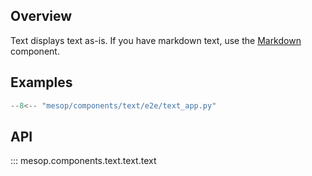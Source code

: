 ## Overview

Text displays text as-is. If you have markdown text, use the [Markdown](./markdown.md) component.

## Examples

```python
--8<-- "mesop/components/text/e2e/text_app.py"
```

## API

::: mesop.components.text.text.text
